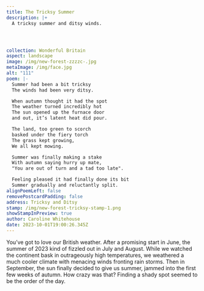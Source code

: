 ```yaml
---
title: The Tricksy Summer
description: |+
  A tricksy summer and ditsy winds.




collection: Wonderful Britain
aspect: landscape
image: /img/new-forest-zzzzc-.jpg
metaImage: /img/face.jpg
alt: "111"
poem: |-
  Summer had been a bit tricksy
  The winds had been very ditsy.

  When autumn thought it had the spot
  The weather turned incredibly hot
  The sun opened up the furnace door 
  and out, it’s latent heat did pour.

  The land, too green to scorch
  basked under the fiery torch
  The grass kept growing, 
  We all kept mowing.

  Summer was finally making a stake 
  With autumn saying hurry up mate,
  "You are out of turn and a tad too late".

  Feeling pleased it had finally done its bit
  Summer gradually and reluctantly split.
alignPoemLeft: false
removePostcardPadding: false
address: Tricksy and Ditsy
stamp: /img/new-forest-tricksy-stamp-1.png
showStampInPreview: true
author: Caroline Whitehouse
date: 2023-10-01T19:00:26.345Z
---
```

You’ve got to love our British weather.
After a promising start in June, the summer of 2023 kind of fizzled out in July and August. While we watched the continent bask in outrageously high temperatures, we weathered a much cooler climate with menacing winds fronting rain storms. Then in September, the sun finally decided to give us summer, jammed into the first few weeks of autumn. How crazy was that? Finding a shady spot seemed to be the order of the day.